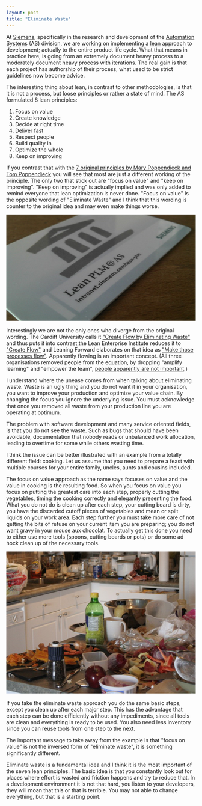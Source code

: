 ```yaml
---
layout: post
title: "Eliminate Waste"
---
```


At [Siemens], specifically in the research and development of the [Automation 
Systems] \(AS\) division, we are working on implementing a [lean] approach to development;
actually to the entire product life cycle. What that means in practice here, 
is going from an extremely document heavy process to a moderately document 
heavy process with iterations. The real gain is that each project has 
authorship of their process, what used to be strict guidelines now become advice.

The interesting thing about lean, in contrast to other methodologies, is that
it is not a process, but loose principles or rather a state of mind. The AS
formulated 8 lean principles: 

1. Focus on value
2. Create knowledge
3. Decide at right time 
4. Deliver fast
5. Respect people
6. Build quality in
7. Optimize the whole
8. Keep on improving

If you contrast that with the [7 original principles by Mary Poppendieck and 
Tom Poppendieck][1] you will see that most are just a different working of
the principle. The only two that stick out are "focus on value" and 
"keep on improving". "Keep on improving" is actually implied and was only added 
to remind everyone that lean optimization is never done. "Focus on value" is the
opposite wording of "Eliminate Waste" and I think that this wording is counter
to the original idea and may even make things worse.

<!--more-->

![Lean PLM @AS](/images/leanplm.jpg)

Interestingly we are not the only ones who diverge from the original wording. 
The Cardiff University calls it ["Create Flow by Eliminating Waste"][2] and
thus puts it into contrast,the Lean Enterprise Institute reduces it
to ["Create Flow"][3] and Leaning Forward elaborates on that idea as
["Make those processes flow"][4]. Apparently flowing is an important concept.
(All three organisations removed people from the equation, by dropping 
"amplify learning" and "empower the team", [people apparently are not important][5].)

I understand where the unease comes from when talking about eliminating waste. 
Waste is an ugly thing and you do not want it in your organisation, you 
want to improve your production and optimize your value chain. By changing 
the focus you ignore the underlying issue. You must acknowledge that once you
removed all waste from your production line you are operating at optimum. 

The problem with software development and many service oriented fields, is that
you do not see the waste. Such as bugs that should have been avoidable, 
documentation that nobody reads or unbalanced work allocation, leading to 
overtime for some while others wasting time. 

I think the issue can be better illustrated with an example from a totally
different field: cooking. Let us assume that you need to prepare a feast with
multiple courses for your entire family, uncles, aunts and cousins included.

The focus on value approach as the name says focuses on value and the value
in cooking is the resulting food. So when you focus on value you focus
on putting the greatest care into each step, properly cutting the vegetables,
timing the cooking correctly and elegantly presenting the food. What you do
not do is clean up after each step, your cutting board is dirty, you have 
the discarded cutoff pieces of vegetables and mean or spilt liquids on your work
area. Each step further you must take more care of not getting the bits of 
refuse on your current item you are preparing; you do not want gravy in your 
mouse aux chocolat. To actually get this done you need to either use more 
tools (spoons, cutting boards or pots) or do some ad hock clean up of the
necessary tools.

![Focus on Value](/images/kitchen-mess.jpg)

If you take the eliminate waste approach you do the same basic steps, except
you clean up after each major step. This has the advantage that each step can
be done efficiently without any impediments, since all tools are clean and
everything is ready to be used. You also need less inventory since you can 
reuse tools from one step to the next. 

The important message to take away from the example is that "focus on value" is
not the inversed form of "eliminate waste", it is something significantly 
different.

Eliminate waste is a fundamental idea and I think it is the most important of 
the seven lean principles. The basic idea is that you constantly look out for
places where effort is wasted and friction happens and try to reduce that. In a 
development environment it is not that hard, you listen to your developers, 
they will moan that this or that is terrible. You may not able to change 
everything, but that is a starting point. 

[Siemens]: http://www.siemens.com
[Automation Systems]: http://www.automation.siemens.com
[lean]: http://en.wikipedia.org/wiki/Lean_software_development
[1]: http://en.wikipedia.org/wiki/Lean_software_development#Lean_principles
[2]: http://www.cardiff.ac.uk/lean/principles/index.html
[3]: http://www.lean.org/whatslean/principles.cfm
[4]: http://www.leaningforward.co.uk/principles.htm
[5]: http://www.amazon.com/Peopleware-Productive-Projects-Second-Edition/dp/0932633439
